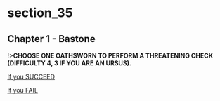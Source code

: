 
# section_35

## Chapter 1 - Bastone

!>**CHOOSE ONE OATHSWORN TO PERFORM A THREATENING CHECK (DIFFICULTY 4, 3 IF YOU ARE AN URSUS).** 

[If you SUCCEED](output/chapter1/section_36.md)

[If you FAIL](output/chapter1/section_37.md)


